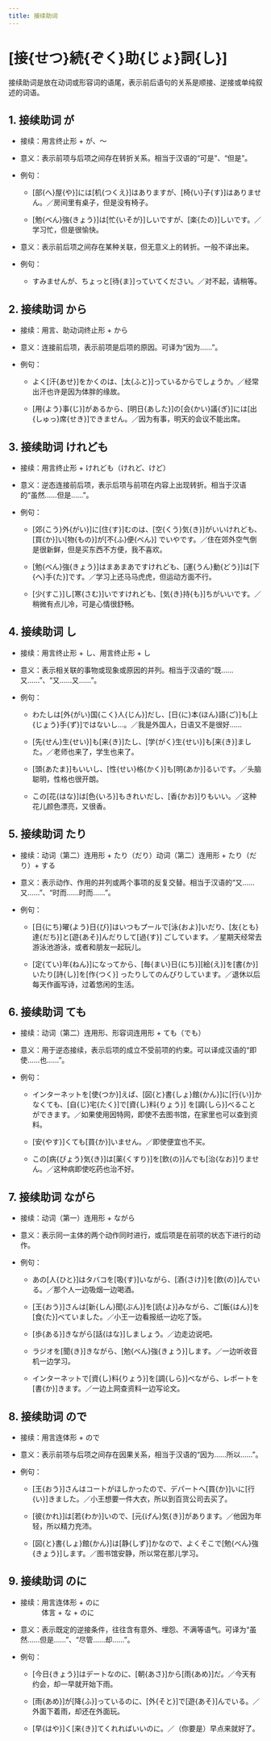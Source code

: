 ```yaml
---
title: 接续助词
---
```


# [接{せつ}続{ぞく}助{じょ}詞{し}]

接续助词是放在动词或形容词的语尾，表示前后语句的关系是顺接、逆接或单纯叙述的词语。

## 1. 接续助词 が

- 接续：用言终止形 + が、～

- 意义：表示前项与后项之间存在转折关系。相当于汉语的“可是”、“但是”。

- 例句：

    - [部{へ}屋{や}]には[机{つくえ}]はありますが、[椅{い}子{す}]はありません。／房间里有桌子，但是没有椅子。

    - [勉{べん}強{きょう}]は[忙{いそが}]しいですが、[楽{たの}]しいです。／学习忙，但是很愉快。

- 意义：表示前后项之间存在某种关联，但无意义上的转折。一般不译出来。

- 例句：

    - すみませんが、ちょっと[待{ま}]っていてください。／对不起，请稍等。

## 2. 接续助词 から

- 接续：用言、助动词终止形 + から

- 意义：连接前后项，表示前项是后项的原因。可译为“因为……”。

- 例句：

    - よく[汗{あせ}]をかくのは、[太{ふと}]っているからでしょうか。／经常出汗也许是因为体胖的缘故。

    - [用{よう}事{じ}]があるから、[明日{あした}]の[会{かい}議{ぎ}]には[出{しゅっ}席{せき}]できません。／因为有事，明天的会议不能出席。

## 3. 接续助词 けれども

- 接续：用言终止形 + けれども（けれど、けど）

- 意义：逆态连接前后项，表示后项与前项在内容上出现转折。相当于汉语的“虽然……但是……”。

- 例句：

    - [郊{こう}外{がい}]に[住{す}]むのは、[空{くう}気{き}]がいいけれども、[買{か}]い[物{もの}]が[不{ふ}便{べん}]
      でいやです。／住在郊外空气倒是很新鲜，但是买东西不方便，我不喜欢。

    - [勉{べん}強{きょう}]はまあまあですけれども、[運{うん}動{どう}]は[下{へ}手{た}]です。／学习上还马马虎虎，但运动方面不行。

    - [少{すこ}]し[寒{さむ}]いですけれども、[気{き}持{も}]ちがいいです。／稍微有点儿冷，可是心情很舒畅。

## 4. 接续助词 し

- 接续：用言终止形 + し、用言终止形 + し

- 意义：表示相关联的事物或现象或原因的并列。相当于汉语的“既……又……”、“又……又……”。

- 例句：

    - わたしは[外{がい}国{こく}人{じん}]だし、[日{に}本{ほん}語{ご}]も[上{じょう}手{ず}]ではないし…。／我是外国人，日语又不是很好……

    - [先{せん}生{せい}]も[来{き}]たし、[学{がく}生{せい}]も[来{き}]ました。／老师也来了，学生也来了。

    - [頭{あたま}]もいいし、[性{せい}格{かく}]も[明{あか}]るいです。／头脑聪明，性格也很开朗。

    - この[花{はな}]は[色{いろ}]もきれいだし、[香{かお}]りもいい。／这种花儿颜色漂亮，又很香。

## 5. 接续助词 たり

- 接续：动词（第二）连用形 + たり（だり）动词（第二）连用形 + たり（だり）+ する

- 意义：表示动作、作用的并列或两个事项的反复交替。相当于汉语的“又……又……”、“时而……时而……”。

- 例句：

    - [日{にち}曜{よう}日{び}]はいつもプールで[泳{およ}]いだり、[友{とも}達{だち}]と[遊{あそ}]んだりして[過{す}]
      ごしています。／星期天经常去游泳池游泳，或者和朋友一起玩儿。

    - [定{てい}年{ねん}]になってから、[毎{まい}日{にち}][絵{え}]を[書{か}]いたり[詩{し}]を[作{つく}]
      ったりしてのんびりしています。／退休以后每天作画写诗，过着悠闲的生活。

## 6. 接续助词 ても

- 接续：动词（第二）连用形、形容词连用形 + ても（でも）

- 意义：用于逆态接续，表示后项的成立不受前项的约束。可以译成汉语的“即使……也……”。

- 例句：

    - インターネットを[使{つか}]えば、[図{と}書{しょ}館{かん}]に[行{い}]かなくても、[自{じ}宅{たく}]で[資{し}料{りょう}]
      を[調{しら}]べることができます。／如果使用因特网，即使不去图书馆，在家里也可以查到资料。

    - [安{やす}]くても[買{か}]いません。／即使便宜也不买。

    - この[病{びょう}気{き}]は[薬{くすり}]を[飲{の}]んでも[治{なお}]りません。／这种病即使吃药也治不好。

## 7. 接续助词 ながら

- 接续：动词（第一）连用形 + ながら

- 意义：表示同一主体的两个动作同时进行，或后项是在前项的状态下进行的动作。

- 例句：

    - あの[人{ひと}]はタバコを[吸{す}]いながら、[酒{さけ}]を[飲{の}]んでいる。／那个人一边吸烟一边喝酒。

    - [王{おう}]さんは[新{しん}聞{ぶん}]を[読{よ}]みながら、ご[飯{はん}]を[食{た}]べていました。／小王一边看报纸一边吃了饭。

    - [歩{ある}]きながら[話{はな}]しましょう。／边走边说吧。

    - ラジオを[聞{き}]きながら、[勉{べん}強{きょう}]します。／一边听收音机一边学习。

    - インターネットで[資{し}料{りょう}]を[調{しら}]べながら、レポートを[書{か}]きます。／一边上网查资料一边写论文。

## 8. 接续助词 ので

- 接续：用言连体形 + ので

- 意义：表示前项与后项之间存在因果关系，相当于汉语的“因为……所以……”。

- 例句：

    - [王{おう}]さんはコートがほしかったので、デパートへ[買{か}]いに[行{い}]きました。／小王想要一件大衣，所以到百货公司去买了。

    - [彼{かれ}]は[若{わか}]いので、[元{げん}気{き}]があります。／他因为年轻，所以精力充沛。

    - [図{と}書{しょ}館{かん}]は[静{しず}]かなので、よくそこで[勉{べん}強{きょう}]します。／图书馆安静，所以常在那儿学习。

## 9. 接续助词 のに

- 接续：用言连体形 + のに
  <br/>&emsp;&emsp;&emsp;体言 + な + のに

- 意义：表示既定的逆接条件，往往含有意外、埋怨、不满等语气。可译为“虽然……但是……”、“尽管……却……”。

- 例句：

    - [今日{きょう}]はデートなのに、[朝{あさ}]から[雨{あめ}]だ。／今天有约会，却一早就开始下雨。

    - [雨{あめ}]が[降{ふ}]っているのに、[外{そと}]で[遊{あそ}]んでいる。／外面下着雨，却还在外面玩。

    - [早{はや}]く[来{き}]てくれればいいのに。／（你要是）早点来就好了。
